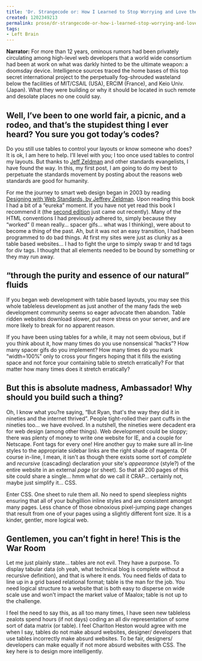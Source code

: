 ```yaml
---
title: 'Dr. Strangecode or: How I Learned to Stop Worrying and Love the DOM'
created: 1202349213
permalink: prose/dr-strangecode-or-how-i-learned-stop-worrying-and-love-dom
tags:
- Left Brain
---
```


**Narrator:** For more than 12 years, ominous rumors had been privately circulating among high-level web developers that a world wide consortium had been at work on what was darkly hinted to be the ultimate weapon: a doomsday device. Intelligence sources traced the home bases of this top secret international project to the perpetually fog-shrouded wasteland below the facilities of MIT/CSAIL (USA), ERCIM (France), and Keio Univ. (Japan). What they were building or why it should be located in such remote and desolate places no one could say. 

## Well, I’ve been to one world fair, a picnic, and a rodeo, and that’s the stupidest thing I ever heard? You sure you got today’s codes?

Do you still use tables to control your layouts or know someone who does? It is ok, I am here to help. I’ll level with you; I too once used tables to control my layouts. But thanks to [Jeff Zeldman](http://www.amazon.com/Designing-Web-Standards-Jeffrey-Zeldman/dp/0321385551/ref=pd_bbs_sr_1/104-2454640-8435942?ie=UTF8&amp;s=books&amp;qid=1192383120&amp;sr=1-1?ie=UTF8&amp;tag=ryan0d-20&amp;link_code=em1&amp;camp=212341&amp;creative=384049&amp;creativeASIN=0275954544&amp;adid=08442520-5931-460e-b021-b261d385583c/) and other standards evangelists, I have found the way. In this, my first post, I am going to do my best to perpetuate the standards movement by posting about the reasons web standards are good for humanity.

For me the journey to smart web design began in 2003 by reading [Designing with Web Standards, by Jeffrey Zeldman](http://www.amazon.com/Designing-Web-Standards-Jeffrey-Zeldman/dp/0321385551/ref=pd_bbs_sr_1/104-2454640-8435942?ie=UTF8&amp;s=books&amp;qid=1192383120&amp;sr=1-1?ie=UTF8&amp;tag=ryan0d-20&amp;link_code=em1&amp;camp=212341&amp;creative=384049&amp;creativeASIN=0275954544&amp;adid=08442520-5931-460e-b021-b261d385583c). Upon reading this book I had a bit of a “eureka” moment. If you have not yet read this book I recommend it (the [second edition](http://www.amazon.com/Designing-Web-Standards-Jeffrey-Zeldman/dp/0321385551/ref=pd_bbs_sr_1/104-2454640-8435942?ie=UTF8&amp;s=books&amp;qid=1192383120&amp;sr=1-1?ie=UTF8&amp;tag=ryan0d-20&amp;link_code=em1&amp;camp=212341&amp;creative=384049&amp;creativeASIN=0275954544&amp;adid=08442520-5931-460e-b021-b261d385583c) just came out recently). Many of the HTML conventions I had previously adhered to, simply because they “worked” (I mean really… spacer gifs… what was I thinking), were about to become a thing of the past. Ah, but it was not an easy transition, I had been programmed to do bad things. At first my sites were just as clunky as a table based websites… I had to fight the urge to simply swap tr and td tags for div tags. I thought that all elements needed to be bound by something or they may run away.

## “through the purity and essence of our natural” fluids

If you began web development with table based layouts, you may see this whole tableless development as just another of the many fads the web development community seems so eager advocate then abandon. Table ridden websites download slower, put more stress on your server, and are more likely to break for no apparent reason.

If you have been using tables for a while, it may not seem obvious, but if you think about it, how many times do you use nonsensical “hacks”? How many spacer gifs do you implement? How many times do you mark “width=100%” only to cross your fingers hoping that it fills the existing space and not force your containing table to stretch erratically? For that matter how many times does it stretch erratically?

## But this is absolute madness, Ambassador! Why should you build such a thing?

Oh, I know what you?re saying, “But Ryan, that's the way they did it in nineties and the internet thrived”. People tight-rolled their pant cuffs in the nineties too… we have evolved. In a nutshell, the nineties were decadent era for web design (among other things). Web development could be sloppy; there was plenty of money to write one website for IE, and a couple for Netscape. Font tags for every one! Hire another guy to make sure all in-line styles to the appropriate sidebar links are the right shade of magenta. Of course in-line, I mean, it isn't as though there exists some sort of *complete* and *recursive* (cascading) declaration your site's *appearance* (style?) of the entire website in an external *page* (or sheet). So that all 200 pages of this site could share a single… hmm what do we call it CRAP… certainly not, maybe just simplify it… CSS.

Enter CSS. One sheet to rule them all. No need to spend sleepless nights ensuring that all of your buhgillion inline styles and are consistent amongst many pages. Less chance of those obnoxious pixel-jumping page changes that result from one of your pages using a slightly different font size. It is a kinder, gentler, more logical web.

## Gentlemen, you can’t fight in here! This is the War Room

Let me just plainly state… tables are not evil. They have a purpose. To display tabular data (oh yeah, what technical blog is complete without a recursive definition), and that is where it ends. You need fields of data to line up in a grid based relational format; table is the man for the job. You need logical structure to a website that is both easy to disperse on wide scale use and won't impact the market value of Maalox; table is not up to the challenge.

I feel the need to say this, as all too many times, I have seen new tableless zealots spend hours (if not days) coding an all div representation of some sort of data matrix (or table). I feel Charlton Heston would agree with me when I say, tables do not make absurd websites, designer/ developers that use tables incorrectly make absurd websites. To be fair, designers/ developers can make equally if not more absurd websites with CSS. The key here is to design more intelligently.
